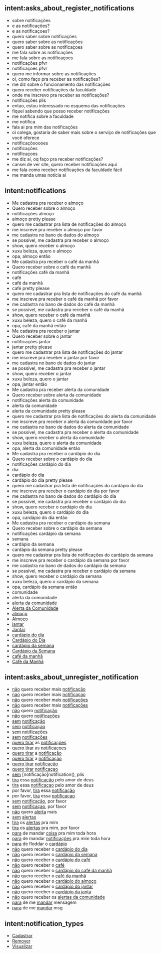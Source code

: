 ## intent:asks_about_register_notifications
- sobre notificações
- e as notificações?
- e as notificaçoes?
- quero saber sobre notificações
- quero saber sobre as notificações
- quero saber sobre as notificaçoes
- me fala sobre as notificações
- me fala sobre as notificaçoes
- notificações pfvr
- notificaçoes pfvr
- quero me informar sobre as notificações
- oi, como faço pra receber as notificações?
- me diz sobre o funcionamento das notificações
- quero receber notificações da faculdade
- onde me inscrevo pra receber as notificações?
- notificações plis
- entao, estou interessado no esquema das notificações
- fiquei sabendo que posso receber notificações
- me notifica sobre a faculdade
- me notifica
- fala ai pra mim das notificações
- oi colega, gostaria de saber mais sobre o serviço de notificações que você oferece
- notificaçõooooes
- notificações
- notificaçoes
- me diz aí, oq faço pra receber notificações?
- cansei de ver site, quero receber notificações aqui
- me fala como receber notificações da faculdade fácil
- me manda umas notícia ai

## intent:notifications
- Me cadastra pra receber o almoço
- Quero receber sobre o almoço
- notificações almoço
- almoço pretty please
- quero me cadastrar pra lista de notificações do almoço
- me inscreve pra receber o almoço por favor
- me cadastra no bano de dados do almoço
- se possível, me cadastra pra receber o almoço
- show, quero receber o almoço
- xuxu beleza, quero o almoço
- opa, almoço então
- Me cadastra pra receber o café da manhã
- Quero receber sobre o café da manhã
- notificações café da manhã
- café
- café da manhã
- café pretty please
- quero me cadastrar pra lista de notificações do café da manhã
- me inscreve pra receber o café da manhã por favor
- me cadastra no bano de dados do café da manhã
- se possível, me cadastra pra receber o café da manhã
- show, quero receber o café da manhã
- xuxu beleza, quero o café da manhã
- opa, café da manhã então
- Me cadastra pra receber o jantar
- Quero receber sobre o jantar
- notificações jantar
- jantar pretty please
- quero me cadastrar pra lista de notificações do jantar
- me inscreve pra receber o jantar por favor
- me cadastra no bano de dados do jantar
- se possível, me cadastra pra receber o jantar
- show, quero receber o jantar
- xuxu beleza, quero o jantar
- opa, jantar então
- Me cadastra pra receber alerta da comunidade
- Quero receber sobre alerta da comunidade
- notificações alerta da comunidade
- alerta da comunidade
- alerta da comunidade pretty please
- quero me cadastrar pra lista de notificações do alerta da comunidade
- me inscreve pra receber o alerta da comunidade por favor
- me cadastra no bano de dados do alerta da comunidade
- se possível, me cadastra pra receber o alerta da comunidade
- show, quero receber o alerta da comunidade
- xuxu beleza, quero o alerta da comunidade
- opa, alerta da comunidade então
- Me cadastra pra receber o cardápio do dia
- Quero receber sobre o cardápio do dia
- notificações cardápio do dia
- dia
- cardápio do dia
- cardápio do dia pretty please
- quero me cadastrar pra lista de notificações do cardápio do dia
- me inscreve pra receber o cardápio do dia por favor
- me cadastra no bano de dados do cardápio do dia
- se possível, me cadastra pra receber o cardápio do dia
- show, quero receber o cardápio do dia
- xuxu beleza, quero o cardápio do dia
- opa, cardápio do dia então
- Me cadastra pra receber o cardápio da semana
- Quero receber sobre o cardápio da semana
- notificações cardápio da semana
- semana
- cardápio da semana
- cardápio da semana pretty please
- quero me cadastrar pra lista de notificações do cardápio da semana
- me inscreve pra receber o cardápio da semana por favor
- me cadastra no bano de dados do cardápio da semana
- se possível, me cadastra pra receber o cardápio da semana
- show, quero receber o cardápio da semana
- xuxu beleza, quero o cardápio da semana
- opa, cardápio da semana então
- comunidade
- alerta da comunidade
- [alerta da comunidade](register_notification)
- [Alerta da Comunidade](register_notification)
- [almoço](register_notification)
- [Almoço](register_notification)
- [jantar](register_notification)
- [Jantar](register_notification)
- [cardápio do dia](register_notification)
- [Cardápio do Dia](register_notification)
- [cardápio da semana](register_notification)
- [Cardápio da Semana](register_notification)
- [café da manhã](register_notification)
- [Café da Manhã](register_notification)

## intent:asks_about_unregister_notification
- [não](option) quero receber mais [notificação](notification)
- [nao](option) quero receber mais [notificaçao](notification)
- [não](option) quero receber mais [notificações](notification)
- [não](option) quero receber mais [notificações](notification)
- [não](option) quero [notificação](notification)
- [não](option) quero [notificações](notification)
- [sem](option) [notificação](notification)
- [sem](option) [notificaçao](notification)
- [sem](option) [notificações](notification)
- [sem](option) [notificações](notification)
- [quero tirar](option) as [notificações](notification)
- [quero tirar](option) as [notificaçoes](notification)
- [quero tirar](option) a [notificação](notification)
- [quero tirar](option) a [notificaçao](notification)
- [quero tirar](option) [notificação](notification)
- [quero tirar](option) [notificaçao](notification)
- [sem](option) [notificação]notification(), plis
- [tira](option) essa [notificação](notification) pelo amor de deus
- [tira](option) essa [notificaçao](notification) pelo amor de deus
- por favor, [tira](option) essa [notificação](notification)
- por favor, [tira](option) essa [notificaçao](notification)
- [sem](option) [notificação](notification), por favor
- [sem](option) [notificaçao](notification), por favor
- [não](option) quero [alerta](notification) mais
- [sem](option) [alertas](notification)
- [tira](option) os [alertas](notification) pra mim
- [tira](option) os [alertas](notification) pra mim, por favor
- [para](option) de mandar [coisa](notification) pra mim toda hora
- [para](option) de mandar [notificações](notification) pra mim toda hora
- [para](option) de floddar o [cardápio](notification)
- [não](option) quero receber o [cardápio do dia](notification)
- [não](option) quero receber o [cardápio da semana](notification)
- [não](option) quero receber o [cardápio do café](notification)
- [não](option) quero receber o [café](notification)
- [não](option) quero receber o [cardápio do café da manhã](notification)
- [não](option) quero receber o [café da manhã](notification)
- [não](option) quero receber o [cardápio do almoço](notification)
- [não](option) quero receber o [cardápio do jantar](notification)
- [não](option) quero receber o [cardápio da janta](notification)
- [não](option) quero receber os [alertas da comunidade](notification)
- [para](option) de me [mandar](notification) mensagem
- [para](option) de me [mandar](notification) msg

## intent:notification_types
- [Cadastrar](notification_types)
- [Remover](notification_types)
- [Visualizar](notification_types)
